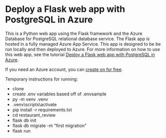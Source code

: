 # Deploy a Flask web app with PostgreSQL in Azure

This is a Python web app using the Flask framework and the Azure Database for PostgreSQL relational database service. The Flask app is hosted in a fully managed Azure App Service. This app is designed to be be run locally and then deployed to Azure. For more information on how to use this web app, see the tutorial [Deploy a Flask web app with PostgreSQL in Azure](TBD).

If you need an Azure account, you can [create on for free](https://azure.microsoft.com/en-us/free/).

Temporary instructions for running:

* clone
* create .env variables based off of .envsample
* py -m venv .venv
* .venv\scripts\activate
* pip install -r requirements.txt
* cd restaurant_review
* flask db init
* flask db migrate -m "first migration"
* flask run
